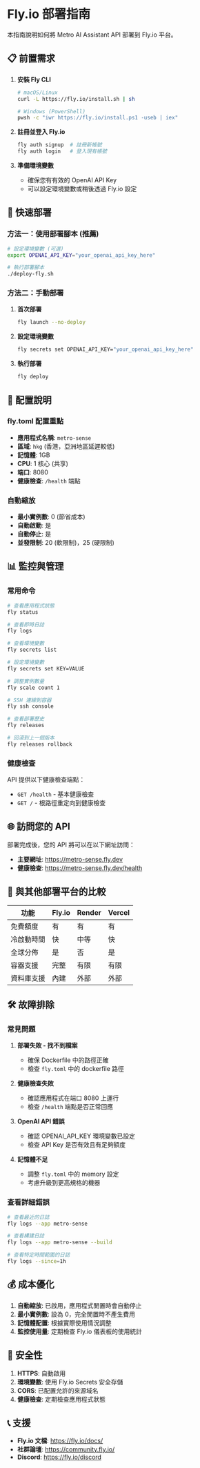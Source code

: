 # Fly.io 部署指南

本指南說明如何將 Metro AI Assistant API 部署到 Fly.io 平台。

## 📋 前置需求

1. **安裝 Fly CLI**
   ```bash
   # macOS/Linux
   curl -L https://fly.io/install.sh | sh
   
   # Windows (PowerShell)
   pwsh -c "iwr https://fly.io/install.ps1 -useb | iex"
   ```

2. **註冊並登入 Fly.io**
   ```bash
   fly auth signup  # 註冊新帳號
   fly auth login   # 登入現有帳號
   ```

3. **準備環境變數**
   - 確保您有有效的 OpenAI API Key
   - 可以設定環境變數或稍後透過 Fly.io 設定

## 🚀 快速部署

### 方法一：使用部署腳本 (推薦)

```bash
# 設定環境變數 (可選)
export OPENAI_API_KEY="your_openai_api_key_here"

# 執行部署腳本
./deploy-fly.sh
```

### 方法二：手動部署

1. **首次部署**
   ```bash
   fly launch --no-deploy
   ```

2. **設定環境變數**
   ```bash
   fly secrets set OPENAI_API_KEY="your_openai_api_key_here"
   ```

3. **執行部署**
   ```bash
   fly deploy
   ```

## 🔧 配置說明

### fly.toml 配置重點

- **應用程式名稱**: `metro-sense`
- **區域**: `hkg` (香港，亞洲地區延遲較低)
- **記憶體**: 1GB
- **CPU**: 1 核心 (共享)
- **端口**: 8080
- **健康檢查**: `/health` 端點

### 自動縮放

- **最小實例數**: 0 (節省成本)
- **自動啟動**: 是
- **自動停止**: 是
- **並發限制**: 20 (軟限制)，25 (硬限制)

## 📊 監控與管理

### 常用命令

```bash
# 查看應用程式狀態
fly status

# 查看即時日誌
fly logs

# 查看環境變數
fly secrets list

# 設定環境變數
fly secrets set KEY=VALUE

# 調整實例數量
fly scale count 1

# SSH 連線到容器
fly ssh console

# 查看部署歷史
fly releases

# 回滾到上一個版本
fly releases rollback
```

### 健康檢查

API 提供以下健康檢查端點：
- `GET /health` - 基本健康檢查
- `GET /` - 根路徑重定向到健康檢查

## 🌐 訪問您的 API

部署完成後，您的 API 將可以在以下網址訪問：
- **主要網址**: https://metro-sense.fly.dev
- **健康檢查**: https://metro-sense.fly.dev/health

## 🔄 與其他部署平台的比較

| 功能 | Fly.io | Render | Vercel |
|------|--------|--------|--------|
| 免費額度 | 有 | 有 | 有 |
| 冷啟動時間 | 快 | 中等 | 快 |
| 全球分佈 | 是 | 否 | 是 |
| 容器支援 | 完整 | 有限 | 有限 |
| 資料庫支援 | 內建 | 外部 | 外部 |

## 🛠️ 故障排除

### 常見問題

1. **部署失敗 - 找不到檔案**
   - 確保 Dockerfile 中的路徑正確
   - 檢查 `fly.toml` 中的 dockerfile 路徑

2. **健康檢查失敗**
   - 確認應用程式在端口 8080 上運行
   - 檢查 `/health` 端點是否正常回應

3. **OpenAI API 錯誤**
   - 確認 OPENAI_API_KEY 環境變數已設定
   - 檢查 API Key 是否有效且有足夠額度

4. **記憶體不足**
   - 調整 `fly.toml` 中的 memory 設定
   - 考慮升級到更高規格的機器

### 查看詳細錯誤

```bash
# 查看最近的日誌
fly logs --app metro-sense

# 查看構建日誌
fly logs --app metro-sense --build

# 查看特定時間範圍的日誌
fly logs --since=1h
```

## 💰 成本優化

1. **自動縮放**: 已啟用，應用程式閒置時會自動停止
2. **最小實例數**: 設為 0，完全閒置時不產生費用
3. **記憶體配置**: 根據實際使用情況調整
4. **監控使用量**: 定期檢查 Fly.io 儀表板的使用統計

## 🔐 安全性

1. **HTTPS**: 自動啟用
2. **環境變數**: 使用 Fly.io Secrets 安全存儲
3. **CORS**: 已配置允許的來源域名
4. **健康檢查**: 定期檢查應用程式狀態

## 📞 支援

- **Fly.io 文檔**: https://fly.io/docs/
- **社群論壇**: https://community.fly.io/
- **Discord**: https://fly.io/discord

